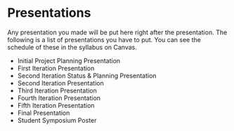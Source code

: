 # Presentations

Any presentation you made will be put here right after the presentation. The following is a list of presentations you have to put. You can see the schedule of these in the syllabus on Canvas.

- Initial Project Planning Presentation
- First Iteration Presentation
- Second Iteration Status & Planning Presentation
- Second Iteration Presentation
- Third Iteration Presentation
- Fourth Iteration Presentation
- Fifth Iteration Presentation
- Final Presentation
- Student Symposium Poster
